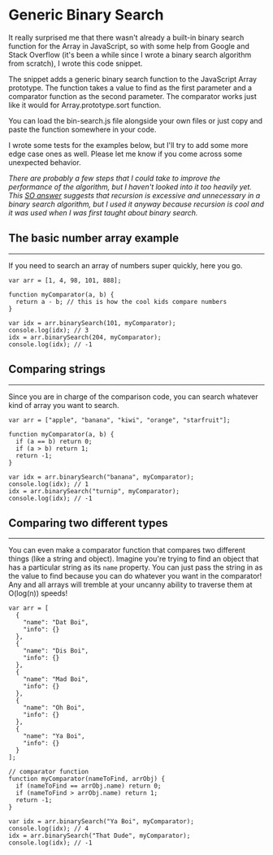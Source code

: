 # Generic Binary Search
It really surprised me that there wasn't already a built-in binary search function for the Array in JavaScript, so with some help from Google and Stack Overflow (it's been a while since I wrote a binary search algorithm from scratch), I wrote this code snippet.

The snippet adds a generic binary search function to the JavaScript Array prototype.  The function takes a value to find as the first parameter and a comparator function as the second parameter.  The comparator works just like it would for Array.prototype.sort function.

You can load the bin-search.js file alongside your own files or just copy and paste the function somewhere in your code.

I wrote some tests for the examples below, but I'll try to add some more edge case ones as well.  Please let me know if you come across some unexpected behavior.

*There are probably a few steps that I could take to improve the performance of the algorithm, but I haven't looked into it too heavily yet.  This [SO answer](https://stackoverflow.com/a/29018745) suggests that recursion is excessive and unnecessary in a binary search algorithm, but I used it anyway because recursion is cool and it was used when I was first taught about binary search.*

## The basic number array example
---
If you need to search an array of numbers super quickly, here you go.
```
var arr = [1, 4, 98, 101, 888];

function myComparator(a, b) {
  return a - b; // this is how the cool kids compare numbers
}

var idx = arr.binarySearch(101, myComparator);
console.log(idx); // 3
idx = arr.binarySearch(204, myComparator);
console.log(idx); // -1
```

## Comparing strings
---
Since you are in charge of the comparison code, you can search whatever kind of array you want to search.
```
var arr = ["apple", "banana", "kiwi", "orange", "starfruit"];

function myComparator(a, b) {
  if (a == b) return 0;
  if (a > b) return 1;
  return -1;
}

var idx = arr.binarySearch("banana", myComparator);
console.log(idx); // 1
idx = arr.binarySearch("turnip", myComparator);
console.log(idx); // -1
```

## Comparing two different types
---
You can even make a comparator function that compares two different things (like a string and object).  Imagine you're trying to find an object that has a particular string as its ```name``` property.  You can just pass the string in as the value to find because you can do whatever you want in the comparator!  Any and all arrays will tremble at your uncanny ability to traverse them at O(log(n)) speeds!
```
var arr = [
  {
    "name": "Dat Boi",
    "info": {}
  },
  {
    "name": "Dis Boi",
    "info": {}
  },
  {
    "name": "Mad Boi",
    "info": {}
  },
  {
    "name": "Oh Boi",
    "info": {}
  },
  {
    "name": "Ya Boi",
    "info": {}
  }
];

// comparator function
function myComparator(nameToFind, arrObj) {
  if (nameToFind == arrObj.name) return 0;
  if (nameToFind > arrObj.name) return 1;
  return -1;
}

var idx = arr.binarySearch("Ya Boi", myComparator);
console.log(idx); // 4
idx = arr.binarySearch("That Dude", myComparator);
console.log(idx); // -1
```
